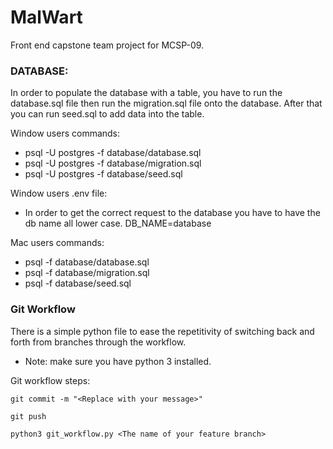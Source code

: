 # MalWart

Front end capstone team project for MCSP-09.

### DATABASE:

In order to populate the database with a table, you have to run the database.sql file then run the migration.sql file onto the database. After that you can run seed.sql to add data into the table.

Window users commands:

- psql -U postgres -f database/database.sql
- psql -U postgres -f database/migration.sql
- psql -U postgres -f database/seed.sql

Window users .env file:

- In order to get the correct request to the database you have to have the db name all lower case. DB_NAME=database

Mac users commands:

- psql -f database/database.sql
- psql -f database/migration.sql
- psql -f database/seed.sql

### Git Workflow

There is a simple python file to ease the repetitivity of switching back and forth from branches through the workflow.

- Note: make sure you have python 3 installed.

Git workflow steps:

```
git commit -m "<Replace with your message>"
```

```
git push
```

```
python3 git_workflow.py <The name of your feature branch>
```
